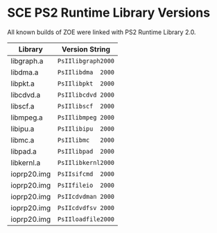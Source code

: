 
# SCE PS2 Runtime Library Versions

All known builds of ZOE were linked with PS2 Runtime Library 2.0.

Library     | Version String
----------- | --------------
libgraph.a  | ``PsIIlibgraph2000``
libdma.a    | ``PsIIlibdma  2000``
libpkt.a    | ``PsIIlibpkt  2000``
libcdvd.a   | ``PsIIlibcdvd 2000``
libscf.a    | ``PsIIlibscf  2000``
libmpeg.a   | ``PsIIlibmpeg 2000``
libipu.a    | ``PsIIlibipu  2000``
libmc.a     | ``PsIIlibmc   2000``
libpad.a    | ``PsIIlibpad  2000``
libkernl.a  | ``PsIIlibkernl2000``
ioprp20.img | ``PsIIsifcmd  2000``
ioprp20.img | ``PsIIfileio  2000``
ioprp20.img | ``PsIIcdvdman 2000``
ioprp20.img | ``PsIIcdvdfsv 2000``
ioprp20.img | ``PsIIloadfile2000``
